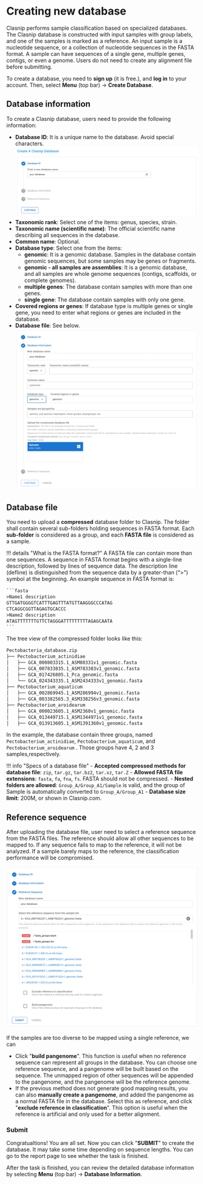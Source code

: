 

# Creating new database

Clasnip performs sample classification based on specialized databases. The Clasnip database is constructed with input samples with group labels, and one of the samples is marked as a reference. An input sample is a nucleotide sequence, or a collection of nucleotide sequences in the FASTA format. A sample can have sequences of a single gene, multiple genes, contigs, or even a genome. Users do not need to create any alignment file before submitting.

To create a database, you need to **sign up** (it is free.), and **log in** to your account. Then, select **Menu** (top bar) -> **Create Database**.

## Database information

To create a Clasnip database, users need to provide the following information:

- **Database ID**: It is a unique name to the database. Avoid special characters.
  ![](assets/create_db1.png)
- **Taxonomic rank**: Select one of the items: genus, species, strain.
- **Taxonomic name (scientific name)**: The official scientific name describing all sequences in the database.
- **Common name**: Optional.
- **Database type**: Select one from the items:
  - **genomic**: It is a genomic database. Samples in the database contain genomic sequences, but some samples may be genes or fragments.
  - **genomic - all samples are assemblies**: It is a genomic database, and all samples are whole genome sequences (contigs, scaffolds, or complete genomes).
  - **multiple genes**: The database contain samples with more than one genes.
  - **single gene**: The database contain samples with only one gene.
- **Covered regions or genes**: If database type is multiple genes or single gene, you need to enter what regions or genes are included in the database.
- **Database file**: See below.
  ![](assets/create_db2.png)

## Database file

You need to upload a **compressed** database folder to Clasnip. The folder shall contain several sub-folders holding sequences in FASTA format. Each **sub-folder** is considered as a group, and each **FASTA file** is considered as a sample.

!!! details "What is the FASTA format?"
    A FASTA file can contain more than one sequences. A sequence in FASTA format begins with a single-line description, followed by lines of sequence data. The description line (defline) is distinguished from the sequence data by a greater-than (">") symbol at the beginning. An example sequence in FASTA format is:

    ```fasta
    >Name1 description
    GTTGATGGGGTCATTTGAGTTTATGTTAAGGGCCCATAG
    CTCAGGCGGTTAGAGTGCACCC
    >Name2 description
    ATAGTTTTTTTGTTCTAGGGATTTTTTTTTAGAGCAATA
    ```


The tree view of the compressed folder looks like this:

```
Pectobacteria_database.zip
├── Pectobacterium_actinidiae
│   ├── GCA_000803315.1_ASM80331v1_genomic.fasta
│   ├── GCA_007833835.1_ASM783383v1_genomic.fasta
│   ├── GCA_017426805.1_Pca_genomic.fasta
│   └── GCA_024343335.1_ASM2434333v1_genomic.fasta
├── Pectobacterium_aquaticum
│   ├── GCA_002869945.1_ASM286994v1_genomic.fasta
│   ├── GCA_003382565.3_ASM338256v3_genomic.fasta
├── Pectobacterium_aroidearum
│   ├── GCA_000023605.1_ASM2360v1_genomic.fasta
│   ├── GCA_013449715.1_ASM1344971v1_genomic.fasta
│   ├── GCA_013913605.1_ASM1391360v1_genomic.fasta
```

In the example, the database contain three groups, named `Pectobacterium_actinidiae`, `Pectobacterium_aquaticum`, and `Pectobacterium_aroidearum` . Those groups have 4, 2 and 3 samples,respectively.

!!! info "Specs of a database file"
    - **Accepted compressed methods for database file**: `zip`, `tar.gz`, `tar.bz2`, `tar.xz`, `tar.Z`
    - **Allowed FASTA file extensions**: `fasta`, `fa`, `fna`, `fs`. FASTA should not be compressed. 
    - **Nested folders are allowed**: `Group_A/Group_A1/Sample` is valid, and the group of Sample is automatically converted to `Group_A/Group_A1`
    - **Database size limit**: 200M, or shown in Clasnip.com.


## Reference sequence

After uploading the database file, user need to select a reference sequence from the FASTA files. The reference should allow all other sequences to be mapped to. If any sequence fails to map to the reference, it will not be analyzed. If a sample barely maps to the reference, the classification performance will be compromised.

![](assets/create_db3.png)

If the samples are too diverse to be mapped using a single reference, we can

- Click "**build pangenome**". This function is useful when no reference sequence can represent all groups in the database. You can choose one reference sequence, and a pangenome will be built based on the sequence. The unmapped region of other sequences will be appended to the pangenome, and the pangenome will be the reference genome.
- If the previous method does not generate good mapping results, you can also **manually create a pangenome**, and added the pangenome as a normal FASTA file in the database. Select this as reference, and click "**exclude reference in classification**". This option is useful when the reference is artificial and only used for a better alignment.

### Submit

Congratualtions! You are all set. Now you can click "**SUBMIT**" to create the database. It may take some time depending on sequence lengths. You can go to the report page to see whether the task is finished.

After the task is finished, you can review the detailed database information by selecting **Menu** (top bar) -> **Database Information**.
